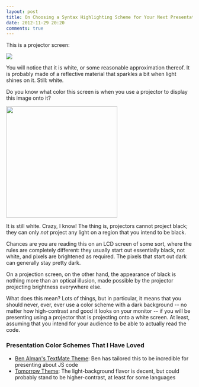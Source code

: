 ```yaml
---
layout: post
title: On Choosing a Syntax Highlighting Scheme for Your Next Presentation
date: 2012-11-29 20:20
comments: true
---
```


This is a projector screen:

<img src="http://d.pr/i/p2JW+">

You will notice that it is white, or some reasonable approximation thereof. It is probably made of a reflective material that sparkles a bit when light shines on it. Still: white.

Do you know what color this screen is when you use a projector to display this image onto it?

<img src="http://d.pr/i/780F+" width="300px">

It is still white. Crazy, I know! The thing is, projectors cannot project black; they can only *not* project any light on a region that you intend to be black.

Chances are you are reading this on an LCD screen of some sort, where the rules are completely different: they usually start out essentially black, not white, and pixels are brightened as required. The pixels that start out dark can generally stay pretty dark.

On a projection screen, on the other hand, the appearance of black is nothing more than an optical illusion, made possible by the projector projecting brightness everywhere else.

What does this mean? Lots of things, but in particular, it means that you should never, ever, ever use a color scheme with a dark background -- no matter how high-contrast and good it looks on your monitor -- if you will be presenting using a projector that is projecting onto a white screen. At least, assuming that you intend for your audience to be able to actually read the code.

### Presentation Color Schemes That I Have Loved

- [Ben Alman's TextMate Theme](https://gist.github.com/4171437): Ben has tailored this to be incredible for presenting about JS code
- [Tomorrow Theme](https://github.com/chriskempson/tomorrow-theme): The light-background flavor is decent, but could probably stand to be higher-contrast, at least for some languages